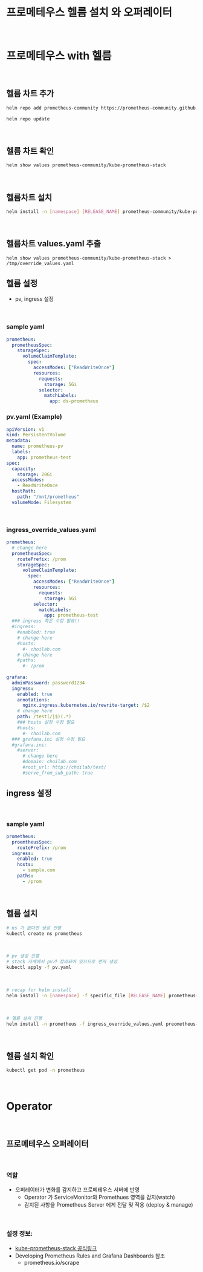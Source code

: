 # 프로메테우스 헬름 설치 와 오퍼레이터

<br>

# 프로메테우스 with 헬름

<br>

## 헬름 차트 추가

```bash
helm repo add prometheus-community https://prometheus-community.github.io/helm-charts

helm repo update
```

<br>

## 헬름 차트 확인

```bash
helm show values prometheus-community/kube-prometheus-stack
```


<br>

## 헬름차트 설치

```bash
helm install -n [namespace] [RELEASE_NAME] prometheus-community/kube-prometheus-stack
```

<br>

## 헬름차트 values.yaml 추출

```
helm show values prometheus-community/kube-prometheus-stack > /tmp/override_values.yaml
```

## 헬름 설정

- pv, ingress 설정

<br>

### sample yaml

```yaml
prometheus:
  prometheusSpec:
    storageSpec:
      volumeClaimTemplate:
        spec:
          accessModes: ["ReadWriteOnce"]
          resources:
            requests:
              storage: 5Gi
            selector:
              matchLabels:
                app: ds-prometheus
```

### pv.yaml (Example)

```yaml
apiVersion: v1
kind: PersistentVolume
metadata:
  name: prometheus-pv
  labels:
    app: prometheus-test
spec:
  capacity:
    storage: 20Gi
  accessModes:
    - ReadWriteOnce
  hostPath:
    path: "/mnt/prometheus"
  volumeMode: Filesystem
```

<br>

### ingress_override_values.yaml

```yaml
prometheus:
  # change here
  prometheusSpec:
    routePrefix: /prom
    storageSpec:
      volumeClaimTemplate:
        spec:
          accessModes: ["ReadWriteOnce"]
          resources:
            requests:
              storage: 5Gi
          selector:
            matchLabels:
              app: prometheus-test
  ### ingress 쪽은 수정 필요!!
  #ingress:
    #enabled: true
    # change here
    #hosts:
      #- choilab.com
    # change here
    #paths:
      #- /prom
      
grafana:
  adminPassword: password1234
  ingress:
    enabled: true
    annotations:
      nginx.ingress.kubernetes.io/rewrite-target: /$2
    # change here
    path: /test(/|$)(.*)
    ### hosts 설정 수정 필요
    #hosts:
      #- choilab.com
  ### grafana.ini 설정 수정 필요 
  #grafana.ini:
    #server:
      # change here
      #domain: choilab.com
      #root_url: http://choilab/test/
      #serve_from_sub_path: true
```


## ingress 설정

<br>

### sample yaml

```yaml
prometheus:
  proemtheusSpec:
    routePrefix: /prom
  ingress:
    enabled: true
    hosts:
      - sample.com
    paths:
      - /prom
```

<br>

## 헬름 설치

```bash
# ns 가 없다면 생성 진행
kubectl create ns prometheus
```

<br>

```bash
# pv 생성 진행
# stack 자체에서 pv가 정의되어 있으므로 먼저 생성
kubectl apply -f pv.yaml
```

<br>


```bash
# recap for helm install
helm install -n [namespace] -f specific_file [RELEASE_NAME] prometheus-community/kube-prometheus-stack
```

<br>

```bash
# 헬름 설치 진행
helm install -n prometheus -f ingress_override_values.yaml preometheus-stack prometheus-community/kube-prometheus-stack
```

<br>

## 헬름 설치 확인

```bash
kubectl get pod -n prometheus
```

<br>

# Operator

<br>

## 프로메테우스 오퍼레이터

<br>

### 역할

- 오퍼레이터가 변화를 감지하고 프로메테우스 서버에 반영
  - Operator 가 ServiceMonitor와 Promethues 영역을 감지(watch)
  - 감지된 사항을 Prometheus Server 에게 전달 및 적용 (deploy & manage)

<br>

### 설정 정보:

- [kube-prometheus-stack 공식링크](https://github.com/prometheus-community/helm-charts/tree/main/charts/kube-prometheus-stack)
- Developing Prometheus Rules and Grafana Dashboards 참조
  - prometheus.io/scrape